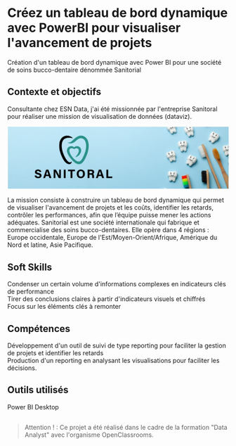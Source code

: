 # Créez un tableau de bord dynamique avec PowerBI pour visualiser l'avancement de projets
Création d'un tableau de bord dynamique avec Power BI pour une société de soins bucco-dentaire dénommée Sanitorial

## Contexte et objectifs

Consultante chez ESN Data, j'ai été missionnée par l'entreprise Sanitoral pour réaliser une mission de visualisation de données (dataviz).


![Logo Sanitorial](P7_Logo_SANITORIAL.jpg)

La mission consiste à construire un tableau de bord dynamique qui permet de visualiser l'avancement de projets et les coûts, identifier les retards, contrôler les performances, afin que l’équipe puisse mener les actions adéquates. Sanitorial est une société internationale qui fabrique et commercialise des soins bucco-dentaires. Elle opère dans 4 régions : Europe occidentale, Europe de l'Est/Moyen-Orient/Afrique, Amérique du Nord et latine, Asie Pacifique. 

## Soft Skills
Condenser un certain volume d'informations complexes en indicateurs clés de performance  
Tirer des conclusions claires à partir d'indicateurs visuels et chiffrés  
Focus sur les éléments clés à remonter

## Compétences
Développement d'un outil de suivi de type reporting pour faciliter la gestion de projets et identifier les retards  
Production d'un reporting en analysant les visualisations pour faciliter les décisions.

## Outils utilisés
Power BI Desktop

## 
>Attention ! : Ce projet a été réalisé dans le cadre de la formation "Data Analyst" avec l'organisme OpenClassrooms.
